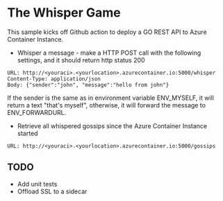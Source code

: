 
# The Whisper Game

This sample kicks off Github action to deploy a GO REST API to Azure Container Instance. 

* Whisper a message - make a HTTP POST call with the following settings, and it should return http status 200

```
URL: http://<youraci>.<yourlocation>.azurecontainer.io:5000/whisper
Content-Type: application/json
Body: {"sender":"john", "message":"hello from john"} 
```
If the sender is the same as in environment variable ENV_MYSELF, it will return a text "that's myself", otherwise, it will forward the message to ENV_FORWARDURL.

* Retrieve all whispered gossips since the Azure Container Instance started
```
URL: http://<youraci>.<yourlocation>.azurecontainer.io:5000/gossips
```

## TODO
* Add unit tests
* Offload SSL to a sidecar 
